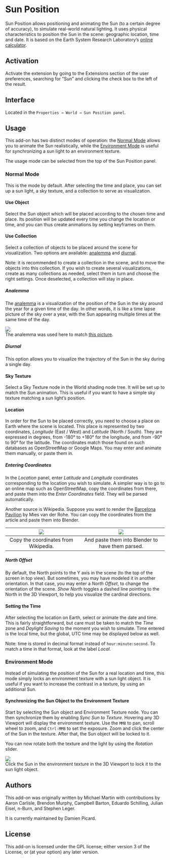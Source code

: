 # Sun Position

Sun Position allows positioning and animating the Sun (to a certain
degree of accuracy), to simulate real-world natural lighting. It uses
physical characteristics to position the Sun in the scene: geographic
location, time and date. It is based on the Earth System Research
Laboratory’s [online calculator](https://gml.noaa.gov/grad/solcalc/).


## Activation

Activate the extension by going to the Extensions section of the user
preferences, searching for “Sun” and clicking the check box to the
left of the result.


## Interface

Located in the `Properties → World → Sun Position panel`.


## Usage

This add-on has two distinct modes of operation: the [Normal
Mode](#normal-mode) allows you to animate the Sun realistically, while
the [Environment Mode](#environment-mode) is useful for synchronizing
a sun light to an environment texture.

The usage mode can be selected from the top of the Sun Position panel.


### Normal Mode

This is the mode by default. After selecting the time and place, you
can set up a sun light, a sky texture, and a collection to serve as
visualization.

#### Use Object

Select the Sun object which will be placed according to the chosen
time and place. Its position will be updated every time you change the
location or time, and you can thus create animations by setting
keyframes on them.

#### Use Collection

Select a collection of objects to be placed around the scene for
visualization. Two options are available: [analemma](#analemma) and
[diurnal](#diurnal).

Note: it is recommended to create a collection in the scene, and to
move the objects into this collection. If you wish to create several
visualizations, create as many collections as needed, select them in
turn and choose the right settings. Once deselected, a collection will
stay in place.

##### Analemma

The [analemma](https://en.wikipedia.org/wiki/Analemma) is a
visualization of the position of the Sun in the sky around the year
for a given time of the day. In other words, it is like a time lapse
picture of the sky over a year, with the Sun appearing multiple times
at the same time of the day.

![](docs/bell-lab.jpg)  
The analemma was used here to match [this
picture](https://commons.wikimedia.org/wiki/File:Analemma_fishburn.tif).

##### Diurnal

This option allows you to visualize the trajectory of the Sun in the
sky during a single day.

#### Sky Texture

Select a Sky Texture node in the World shading node tree. It will be
set up to match the Sun animation. This is useful if you want to have
a simple sky texture matching a sun light’s position.

#### Location

In order for the Sun to be placed correctly, you need to choose a
place on Earth where the scene is located. This place is represented
by two coordinates, *Longitude* (East / West) and *Latitude* (North /
South). They are expressed in degrees, from -180° to +180° for the
longitude, and from -90° to 90° for the latitude. The coordinates
match those found on such databases as OpenStreetMap or Google Maps.
You may enter and animate them manually, or paste them in.

##### Entering Coordinates

In the *Location* panel, enter *Latitude* and *Longitude* coordinates
corresponding to the location you wish to simulate. A simpler way is
to go to an online map such as OpenStreetMap, copy the coordinates
from there, and paste them into the *Enter Coordinates* field. They
will be parsed automatically.

Another source is Wikipedia. Suppose you want to render the [Barcelona
Pavilion](https://en.wikipedia.org/wiki/Barcelona_Pavilion) by Mies
van der Rohe. You can copy the coordinates from the article and paste
them into Blender.

| ![](docs/barcelona-wiki.png) | ![](docs/barcelona-coor.png) |
|:-:|:-:|
| Copy the coordinates from Wikipedia. | And paste them into Blender to have them parsed. |

##### North Offset

By default, the North points to the Y axis in the scene (to the top of
the screen in top view). But sometimes, you may have modeled it in
another orientation. In that case, you may enter a *North Offset*, to
change the orientation of the scene. *Show North* toggles a dashed
line pointing to the North in the 3D Viewport, to help you visualize
the cardinal directions.

#### Setting the Time

After selecting the location on Earth, select or animate the date and
time. This is fairly straightforward, but care must be taken to match
the *Time* zone and *Daylight Saving* to the moment you wish to
simulate. Time entered is the local time, but the global, UTC time may
be displayed below as well.

Note: time is stored in decimal format instead of
`hour:minute:second`. To match a time in that format, look at the
label *Local*.


### Environment Mode

Instead of simulating the position of the Sun for a real location and
time, this mode simply locks an environment texture with a sun light
object. It is useful if you want to increase the contrast in a
texture, by using an additional Sun.

#### Synchronizing the Sun Object to the Environment Texture

Start by selecting the Sun object and Environment Texture node. You
can then synchronize them by enabling *Sync Sun to Texture*. Hovering
any 3D Viewport will display the environment texture. Use the `MMB` to
pan, scroll wheel to zoom, and `Ctrl-MMB` to set the exposure. Zoom
and click the center of the Sun in the texture. After that, the Sun
object will be locked to it.

You can now rotate both the texture and the light by using the
*Rotation* slider.

![](docs/env-selection.png)  
Click the Sun in the environment texture in the 3D Viewport to lock it
to the sun light object.


## Authors
This add-on was originally written by Michael Martin with
contributions by Aaron Carlisle, Brendon Murphy, Campbell Barton,
Eduardo Schilling, Julian Eisel, n-Burn, and Stephen Leger.

It is currently maintained by Damien Picard.


## License
This add-on is licensed under the GPL license; either version 3 of the
License, or (at your option) any later version.
